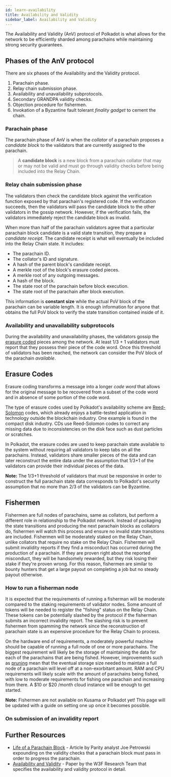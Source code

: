 ```yaml
---
id: learn-availability
title: Availability and Validity
sidebar_label: Availability and Validity
---
```


The Availability and Validity (AnV) protocol of Polkadot is what allows for the
network to be efficiently sharded among parachains while maintaining strong 
security guarantees.

## Phases of the AnV protocol

There are six phases of the Availability and the Validity protocol.

1. Parachain phase.
2. Relay chain submission phase.
3. Availability and unavailability subprotocols.
4. Secondary GRANDPA validity checks.
5. Objection procedure for fishermen.
6. Invokation of a Byzantine fault tolerant _finality gadget_ to cement the chain.

### Parachain phase

The parachain phase of AnV is when the _collator_ of a parachain proposes a 
_candidate block_ to the validators that are currently assigned to the parachain.

> A __candidate block__ is a new block from a parachain collator that may or
> may not be valid and must go through validity checks before being included
> into the Relay Chain.

### Relay chain submission phase

The validators then check the candidate block against the verification function
exposed by that parachain's registered code. If the verification succeeds, then
the validators will pass the candidate block to the other validators in the gossip
network. However, if the verification fails, the validators immediately reject
the candidate block as invalid.

When more than half of the parachain validators agree that a particular parachain
block candidate is a valid state transition, they prepare a _candidate receipt_.
The candidate receipt is what will eventually be included into the Relay Chain
state. It includes:

- The parachain ID.
- The collator's ID and signature.
- A hash of the parent block's candidate receipt.
- A merkle root of the block's erasure coded pieces.
- A merkle root of any outgoing messages.
- A hash of the block.
- The state root of the parachain before block execution.
- The state root of the parachain after block execution.

This information is __constant size__ while the actual PoV block of the parachain
can be variable length. It is enough information for anyone that obtains the full
PoV block to verify the state transition contained inside of it.

### Availability and unavailability subprotocols

During the availability and unavailability phases, the validators gossip the
[erasure coded](#erasure-codes) pieces among the network. At least 1/3 + 1
validators must report that they possess their piece of the code word. Once
this threshold of validators has been reached, the network can consider the PoV
block of the parachain _available_.



## Erasure Codes

Erasure coding transforms a message into a longer _code word_ that allows for the
original message to be recovered from a subset of the code word and in absence
of some portion of the code word.

The type of erasure codes used by Polkadot's availability scheme are
[Reed-Solomon][reed solomon] codes, which already enjoys a battle-tested
application in technology outside the blockchain industry. One example is found
in the compact disk industry. CDs use Reed-Solomon codes to correct any missing
data due to inconsistencies on the disk face such as dust particles or scratches.

In Polkadot, the erasure codes are used to keep parachain state available to the
system without requiring all validators to keep tabs on all the parachains.
Instead, validators share smaller pieces of the data and can later reconstruct
the entire data under the assumption that 1/3+1 of the validators can provide
their individual pieces of the data.

**Note:** The 1/3+1 threshold of validators that must be responsive in order to
construct the full parachain state data corresponds to Polkadot's security
assumption that no more than 2/3 of the validators can be Byzantine. 

## Fishermen

Fishermen are full nodes of parachains, same as collators, but perform a different
role in relationship to the Polkadot network. Instead of packaging the state
transitions and producing the next parachain blocks as collators do, fishermen
will watch this process and ensure no invalid state transitions are included.
Fishermen will be moderately staked on the Relay Chain, unlike collators that 
require no stake on the Relay Chain. Fishermen will submit invalidity reports
if they find a misconduct has occurred during the production of a parachain.
If they are proven right about the reported misconduct, they will be handsomely
rewarded, but they risk losing their stake if they're proven wrong. For this
reason, fishermen are similar to bounty hunters that get a large payout on
completing a job but no steady payout otherwise.

### How to run a fisherman node

It is expected that the requirements of running a fisherman will be moderate
compared to the staking requirements of validator nodes. Some amount of tokens
will be needed to register the "fishing" status on the Relay Chain. These tokens
can be potentially slashed by the protocol if the fisherman submits an incorrect
invalidity report. The slashing risk is to prevent fishermen from spamming the
network since the reconstruction of parachain state is an expensive procedure
for the Relay Chain to process.

On the hardware end of requirements, a moderately powerful machine should be
capable of running a full node of one or more parachains. The biggest requirement
will likely be the storage of maintaining the data for each of the parachains
that are being fished. However, improvements such as [pruning][pruning] mean
that the eventual storage size needed to maintain a full node of a parachain
will level off at a non-exorbitant amount. RAM and CPU requirements will likely
scale with the amount of parachains being fished, with low to moderate requirements
for fishing one parachain and increasing from there. A $10 or $20 /month cloud
instance will be enough to get started.

**Note:** Fishermen are not available on Kusama or Polkadot yet! This page will
be updated with a guide on setting one up once it becomes possible.

### On submission of an invalidity report


## Further Resources

- [Life of a Parachain Block][life of] - Article by Parity analyst Joe Petrowski
  expounding on the validity checks that a parachain block must pass in order to
  progress the parachain.
- [Availability and Validity][anv paper] - Paper by the W3F Research Team that
  specifies the availability and validity protocol in detail.

[reed solomon]: https://en.wikipedia.org/wiki/Reed%E2%80%93Solomon_error_correction
[pruning]: https://example.org
[life of]: https://polkadot.network/the-path-of-a-parachain-block/
[anv paper]: https://github.com/w3f/research/tree/85cd4adfccb7d435f21cd9fd249cd1b7f5167537/docs/papers/AnV